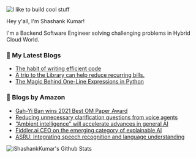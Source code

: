 ![I like to build cool stuff](https://res.cloudinary.com/dt8g3rhcy/image/upload/v1595929574/i_like_to_build_cool_shit._1_nzbwjh.png)

Hey y'all, I'm Shashank Kumar! 

I'm a Backend Software Engineer solving challenging problems in Hybrid Cloud World.

### 📕 My Latest Blogs
<!-- BLOG-POST-LIST:START -->
- [The habit of writing efficient code](https://medium.com/@ishashankkumar/the-habit-of-writing-efficient-code-153b05f04269?source=rss-d24dda280d5f------2)
- [A trip to the Library can help reduce recurring bills.](https://medium.com/swlh/a-trip-to-the-library-can-help-reduce-recurring-bills-23bca495cdf5?source=rss-d24dda280d5f------2)
- [The Magic Behind One-Line Expressions in Python](https://medium.com/swlh/the-magic-behind-one-line-expressions-in-python-816c10180c5c?source=rss-d24dda280d5f------2)
<!-- BLOG-POST-LIST:END -->

### 📕 Blogs by Amazon
<!-- AMAZON-BLOG-POST-LIST:START -->
- [Gah-Yi Ban wins 2021 Best OM Paper Award](https://www.amazon.science/latest-news/recognition-awards-gah-yi-ban-wins-2021-best-operations-management-paper)
- [Reducing unnecessary clarification questions from voice agents](https://www.amazon.science/blog/reducing-unnecessary-clarification-questions-from-voice-agents)
- [“Ambient intelligence&quot; will accelerate advances in general AI](https://www.amazon.science/blog/ambient-intelligence-will-accelerate-advancements-in-general-ai)
- [Fiddler.ai CEO on the emerging category of explainable AI](https://www.amazon.science/latest-news/machine-learning-fairness-alexa-fund-fiddler-ai-ceo-krishna-gade-interview)
- [ASRU: Integrating speech recognition and language understanding](https://www.amazon.science/blog/asru-integrating-speech-recognition-and-language-understanding)
<!-- AMAZON-BLOG-POST-LIST:END -->



<img align="center" alt="iShashankKumar's Github Stats" src="https://github-readme-stats.vercel.app/api?username=ishashankkumar&show_icons=true&hide_border=true" />
